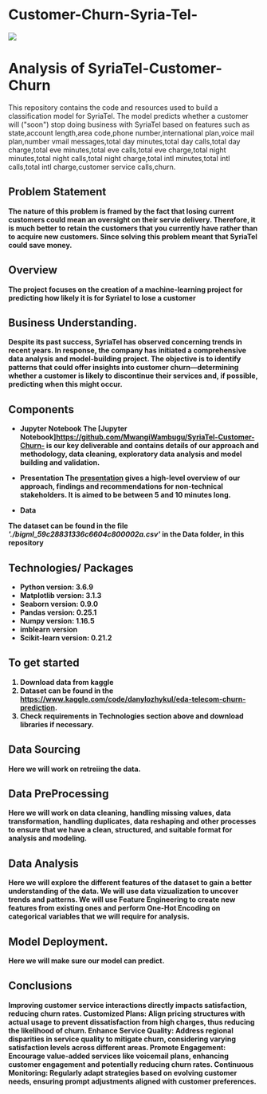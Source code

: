 # Customer-Churn-Syria-Tel-
<img src='Telecommunications-Syriatel.jpg' />

# Analysis of SyriaTel-Customer-Churn

This repository contains the code and resources used to build a classification model for SyriaTel. The model predicts whether a customer will ("soon") stop doing business with SyriaTel based on features such as state,account length,area code,phone number,international plan,voice mail plan,number vmail messages,total day minutes,total day calls,total day charge,total eve minutes,total eve calls,total eve charge,total night minutes,total night calls,total night charge,total intl minutes,total intl calls,total intl charge,customer service calls,churn.

## Problem Statement<b>

The nature of this problem is framed by the fact that losing current customers could mean an oversight on their servie delivery. Therefore, it is much better to retain the customers that you currently have rather than to acquire new customers. Since solving this problem meant that SyriaTel could save money.<b>

## Overview

The project focuses on the creation of a machine-learning project for predicting how likely it is for Syriatel to lose a customer

## Business Understanding.<b>

Despite its past success, SyriaTel has observed concerning trends in recent years. In response, the company has initiated a comprehensive data analysis and model-building project. The objective is to identify patterns that could offer insights into customer churn—determining whether a customer is likely to discontinue their services and, if possible, predicting when this might occur.<b>

## Components

* **Jupyter Notebook**
The [Jupyter Notebook]https://github.com/MwangiWambugu/SyriaTel-Customer-Churn- is our key deliverable and contains details of our approach and methodology, data cleaning, exploratory data analysis and model building and validation.

* **Presentation**
The [presentation](https://docs.google.com/presentation/d/1iONQ3BdSlUESqPkVm_ioeKWwdQ4IbuE4zmn9ZE2EOxc/edit#slide=id.p) gives a high-level overview of our approach, findings and recommendations for non-technical stakeholders. It is aimed to be between 5 and 10 minutes long.

* **Data**

The dataset can be found in the file *'./bigml_59c28831336c6604c800002a.csv'* in the Data folder, in this repository

## Technologies/ Packages

* Python version: 3.6.9
* Matplotlib version: 3.1.3
* Seaborn version: 0.9.0
* Pandas version: 0.25.1
* Numpy version: 1.16.5
* imblearn version
* Scikit-learn version: 0.21.2 

## To get started

1. Download data from kaggle
2. Dataset can be found in the https://www.kaggle.com/code/danylozhykul/eda-telecom-churn-prediction.
3. Check requirements in Technologies section above and download libraries if necessary.

## Data Sourcing
Here we will work on retreiing the data.

## Data PreProcessing
Here we will work on data cleaning, handling missing values, data transformation, handling duplicates, data reshaping and other processes to ensure that we have a clean, structured, and suitable format for analysis and modeling.

## Data Analysis
Here we will explore the different features of the dataset to gain a better understanding of the data. We will use data vizualization to uncover trends and patterns. We will use Feature Engineering to create new features from existing ones and perform One-Hot Encoding on categorical variables that we will require for analysis.

## Model Deployment.
Here we will make sure our model can predict.

## Conclusions
Improving customer service interactions directly impacts satisfaction, reducing churn rates.
Customized Plans: Align pricing structures with actual usage to prevent dissatisfaction from high charges, thus reducing the likelihood of churn.
Enhance Service Quality: Address regional disparities in service quality to mitigate churn, considering varying satisfaction levels across different areas.
Promote Engagement: Encourage value-added services like voicemail plans, enhancing customer engagement and potentially reducing churn rates.
Continuous Monitoring: Regularly adapt strategies based on evolving customer needs, ensuring prompt adjustments aligned with customer preferences.
